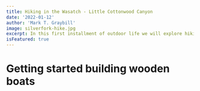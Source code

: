 ```yaml
---
title: Hiking in the Wasatch - Little Cottonwood Canyon
date: '2022-01-12'
author: 'Mark T. Graybill'
image: silverfork-hike.jpg
excerpt: In this first installment of outdoor life we will explore hiking in the Wasatch Mountains and begin with the Silverfork section of Little Cottonwood Canyon .
isFeatured: true
---
```


# Getting started building wooden boats
